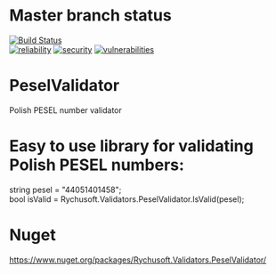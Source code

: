 # Master branch status
[![Build Status](https://travis-ci.org/Rychu-Pawel/PeselValidator.svg?branch=master)](https://travis-ci.org/Rychu-Pawel/PeselValidator)<br />
[![reliability](https://sonarcloud.io/api/project_badges/measure?project=PeselValidator&metric=reliability_rating)](https://sonarcloud.io/dashboard?id=PeselValidator)
[![security](https://sonarcloud.io/api/project_badges/measure?project=PeselValidator&metric=security_rating)](https://sonarcloud.io/dashboard?id=PeselValidator)
[![vulnerabilities](https://sonarcloud.io/api/project_badges/measure?project=PeselValidator&metric=vulnerabilities)](https://sonarcloud.io/dashboard?id=PeselValidator)

# PeselValidator
Polish PESEL number validator

# Easy to use library for validating Polish PESEL numbers:
string pesel = "44051401458"; <br />
bool isValid = Rychusoft.Validators.PeselValidator.IsValid(pesel); <br />

# Nuget
https://www.nuget.org/packages/Rychusoft.Validators.PeselValidator/

